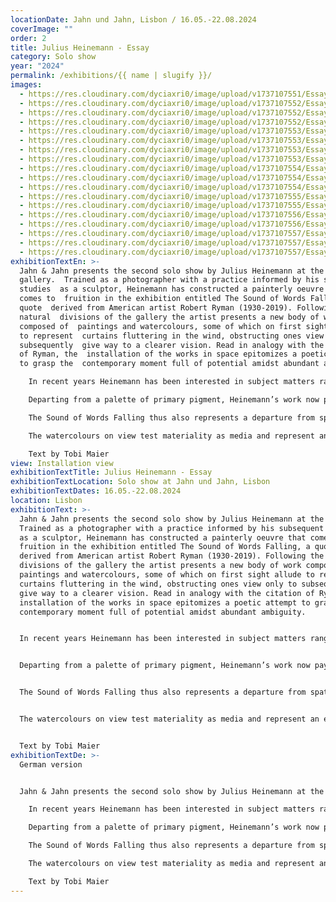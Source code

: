 ```yaml
---
locationDate: Jahn und Jahn, Lisbon / 16.05.-22.08.2024
coverImage: ""
order: 2
title: Julius Heinemann - Essay
category: Solo show
year: "2024"
permalink: /exhibitions/{{ name | slugify }}/
images:
  - https://res.cloudinary.com/dyciaxri0/image/upload/v1737107551/Essay%20-%20formatted/202405_Jahn_und_Jahn_Lisbon/Heinemann_Essay_Jahn-und-Jahn_Lisbon_01_Pedro-Tropa_web_h2xsqk.jpg
  - https://res.cloudinary.com/dyciaxri0/image/upload/v1737107552/Essay%20-%20formatted/202405_Jahn_und_Jahn_Lisbon/Heinemann_Essay_Jahn-und-Jahn_Lisbon_15_web_sslh58.jpg
  - https://res.cloudinary.com/dyciaxri0/image/upload/v1737107552/Essay%20-%20formatted/202405_Jahn_und_Jahn_Lisbon/Heinemann_Essay_Jahn-und-Jahn_Lisbon_17_web_ffo3ok.jpg
  - https://res.cloudinary.com/dyciaxri0/image/upload/v1737107552/Essay%20-%20formatted/202405_Jahn_und_Jahn_Lisbon/Heinemann_Essay_Jahn-und-Jahn_Lisbon_10_web_iv2nuq.jpg
  - https://res.cloudinary.com/dyciaxri0/image/upload/v1737107553/Essay%20-%20formatted/202405_Jahn_und_Jahn_Lisbon/Heinemann_Essay_Jahn-und-Jahn_Lisbon_13_web_bhycen.jpg
  - https://res.cloudinary.com/dyciaxri0/image/upload/v1737107553/Essay%20-%20formatted/202405_Jahn_und_Jahn_Lisbon/Heinemann_Essay_Jahn-und-Jahn_Lisbon_07_web_ba00qy.jpg
  - https://res.cloudinary.com/dyciaxri0/image/upload/v1737107553/Essay%20-%20formatted/202405_Jahn_und_Jahn_Lisbon/Heinemann_Essay_Jahn-und-Jahn_Lisbon_09_web_npvcki.jpg
  - https://res.cloudinary.com/dyciaxri0/image/upload/v1737107553/Essay%20-%20formatted/202405_Jahn_und_Jahn_Lisbon/Heinemann_Essay_Jahn-und-Jahn_Lisbon_16_web_dbredm.jpg
  - https://res.cloudinary.com/dyciaxri0/image/upload/v1737107554/Essay%20-%20formatted/202405_Jahn_und_Jahn_Lisbon/Heinemann_Essay_Jahn-und-Jahn_Lisbon_04_web_wrphqn.jpg
  - https://res.cloudinary.com/dyciaxri0/image/upload/v1737107554/Essay%20-%20formatted/202405_Jahn_und_Jahn_Lisbon/Heinemann_Essay_Jahn-und-Jahn_Lisbon_14_web_kasv0g.jpg
  - https://res.cloudinary.com/dyciaxri0/image/upload/v1737107554/Essay%20-%20formatted/202405_Jahn_und_Jahn_Lisbon/Heinemann_Essay_Jahn-und-Jahn_Lisbon_02_web_lzdyny.jpg
  - https://res.cloudinary.com/dyciaxri0/image/upload/v1737107555/Essay%20-%20formatted/202405_Jahn_und_Jahn_Lisbon/Heinemann_Essay_Jahn-und-Jahn_Lisbon_12_web_irqyyx.jpg
  - https://res.cloudinary.com/dyciaxri0/image/upload/v1737107555/Essay%20-%20formatted/202405_Jahn_und_Jahn_Lisbon/Heinemann_Essay_Jahn-und-Jahn_Lisbon_19_Pedro-Tropa_web_zjdnmw.jpg
  - https://res.cloudinary.com/dyciaxri0/image/upload/v1737107556/Essay%20-%20formatted/202405_Jahn_und_Jahn_Lisbon/Heinemann_Essay_Jahn-und-Jahn_Lisbon_06_Pedro-Tropa_web_htvwwi.jpg
  - https://res.cloudinary.com/dyciaxri0/image/upload/v1737107556/Essay%20-%20formatted/202405_Jahn_und_Jahn_Lisbon/Heinemann_Essay_Jahn-und-Jahn_Lisbon_05_Pedro-Tropa_web_mlzjtv.jpg
  - https://res.cloudinary.com/dyciaxri0/image/upload/v1737107557/Essay%20-%20formatted/202405_Jahn_und_Jahn_Lisbon/Heinemann_Essay_Jahn-und-Jahn_Lisbon_03_web_jao2mh.jpg
  - https://res.cloudinary.com/dyciaxri0/image/upload/v1737107557/Essay%20-%20formatted/202405_Jahn_und_Jahn_Lisbon/Heinemann_Essay_Jahn-und-Jahn_Lisbon_18_Pedro-Tropa_web_vknai5.jpg
  - https://res.cloudinary.com/dyciaxri0/image/upload/v1737107557/Essay%20-%20formatted/202405_Jahn_und_Jahn_Lisbon/Heinemann_Essay_Jahn-und-Jahn_Lisbon_11_web_afrloj.jpg
exhibitionTextEn: >-
  Jahn & Jahn presents the second solo show by Julius Heinemann at the
  gallery.  Trained as a photographer with a practice informed by his subsequent
  studies  as a sculptor, Heinemann has constructed a painterly oeuvre that
  comes to  fruition in the exhibition entitled The Sound of Words Falling, a
  quote  derived from American artist Robert Ryman (1930-2019). Following the
  natural  divisions of the gallery the artist presents a new body of work
  composed of  paintings and watercolours, some of which on first sight allude
  to represent  curtains fluttering in the wind, obstructing ones view only to
  subsequently  give way to a clearer vision. Read in analogy with the citation
  of Ryman, the  installation of the works in space epitomizes a poetic attempt
  to grasp the  contemporary moment full of potential amidst abundant ambiguity.

    In recent years Heinemann has been interested in subject matters ranging from the transformation of painting in history to the developments of photography from the camera obscura as a large eye apparatus into modernity – all the way thinking sculpturally and architecturally. Balls and rocks have served as placeholders in his works eliciting children games or playground experiences. Elsewhere a vertically suspended sundial beam broke the exhibition vista, while an angle at the tip of a removed ceiling dwelled on a galleries former height limit (Camera Lucida (Roman Road, London) 2014). If in previous series Heinemann has also challenged classical painting with a paint roller or impregnated walls and other supports with poetic traces generated by the spray can, these works also evoked the memories of the late 1990’s Munich urban hip-hop era as manifested in the Graffiti Hall of Fame and to which the artist contributed as a teenager.

    Departing from a palette of primary pigment, Heinemann’s work now pays witness to the interplay of colours, with brush strokes that evidence the tension between landscapes and opacities. His paintings reference architectural elements that are geometrically structured and rectangular, their layers tracing a palimpsest of actions, with gestures of colours receding into the background, re-emerging organically and alluding to myriad temporalities: the longer the process of creation lasts, it seems, the less imminent meaning surfaces.

    The Sound of Words Falling thus also represents a departure from spatial painting installations in the artists practice, as inherent to the concept of fresco painting. Inspired by his studies of the Danish philosopher Søren Kierkegaard’s studies on existentialism, Heidegger’s quest for being and turn from modern subjectivism as well as Novalis’ influence on early Jena romanticism, Heinemann’s work on view is geared towards an understanding of what we perceive and a questioning of how we process information and construct reality. The artist explores space through drawing with paint, relying on the interplay and dependability between light and the structure of volume. Reflecting on site and notions of site as experience, the paintings and watercolours emanate the desire to overlap with reality through a painterly process, addressing the complexity mediated by social location, indeterminacy as well as ontological equivocacy. The works on view at The Sound of Words Falling stem from a studio production and represent a move away from the spray can, employing brushes for the first time. They thus transmit a sense of fragility or realisation akin to tropes of mind games, abstract connections, the ephemeral, daydreaming, the unreal, fantasy, that connect the viewers subjectivity with a metaphysical tincture of being, merging our own existence with reality.

    The watercolours on view test materiality as media and represent an extended exploration of pictorial elements, letting the process run free, a modus operandi close to expressionist painting. In line with prior productions, the works on view in The Sound of Words Falling toy with the perception of ephemeral light in the studio, thrown and cascading shadows – they are pictures that take on a life of their own. Light reflections acquire different shades of grey as a narrative of projections and superimpositions. While the watercolours are additive, in the paintings the colours do overlap subtractively. Where previously the white wall was the reference in Heinemann’s paintings, now the texture of the canvas has become the common denominator. A sanded surface contains moments and colour nuances recorded in the winter days of Berlin, sparks of colour are emanating from a muddy primer. The viewer encounters a classic exhibition that focuses on the existentialist, subjectivist and romantic notions of being in the world derived from the artist’s own subjectivity and relayed in the individual works as signifiers of vital force.

    Text by Tobi Maier
view: Installation view
exhibitionTextTitle: Julius Heinemann - Essay
exhibitionTextLocation: Solo show at Jahn und Jahn, Lisbon
exhibitionTextDates: 16.05.-22.08.2024
location: Lisbon
exhibitionText: >-
  Jahn & Jahn presents the second solo show by Julius Heinemann at the gallery.
  Trained as a photographer with a practice informed by his subsequent studies
  as a sculptor, Heinemann has constructed a painterly oeuvre that comes to
  fruition in the exhibition entitled The Sound of Words Falling, a quote
  derived from American artist Robert Ryman (1930-2019). Following the natural
  divisions of the gallery the artist presents a new body of work composed of
  paintings and watercolours, some of which on first sight allude to represent
  curtains fluttering in the wind, obstructing ones view only to subsequently
  give way to a clearer vision. Read in analogy with the citation of Ryman, the
  installation of the works in space epitomizes a poetic attempt to grasp the
  contemporary moment full of potential amidst abundant ambiguity.


  In recent years Heinemann has been interested in subject matters ranging from the transformation of painting in history to the developments of photography from the camera obscura as a large eye apparatus into modernity – all the way thinking sculpturally and architecturally. Balls and rocks have served as placeholders in his works eliciting children games or playground experiences. Elsewhere a vertically suspended sundial beam broke the exhibition vista, while an angle at the tip of a removed ceiling dwelled on a galleries former height limit (Camera Lucida (Roman Road, London) 2014). If in previous series Heinemann has also challenged classical painting with a paint roller or impregnated walls and other supports with poetic traces generated by the spray can, these works also evoked the memories of the late 1990’s Munich urban hip-hop era as manifested in the Graffiti Hall of Fame and to which the artist contributed as a teenager.


  Departing from a palette of primary pigment, Heinemann’s work now pays witness to the interplay of colours, with brush strokes that evidence the tension between landscapes and opacities. His paintings reference architectural elements that are geometrically structured and rectangular, their layers tracing a palimpsest of actions, with gestures of colours receding into the background, re-emerging organically and alluding to myriad temporalities: the longer the process of creation lasts, it seems, the less imminent meaning surfaces.


  The Sound of Words Falling thus also represents a departure from spatial painting installations in the artists practice, as inherent to the concept of fresco painting. Inspired by his studies of the Danish philosopher Søren Kierkegaard’s studies on existentialism, Heidegger’s quest for being and turn from modern subjectivism as well as Novalis’ influence on early Jena romanticism, Heinemann’s work on view is geared towards an understanding of what we perceive and a questioning of how we process information and construct reality. The artist explores space through drawing with paint, relying on the interplay and dependability between light and the structure of volume. Reflecting on site and notions of site as experience, the paintings and watercolours emanate the desire to overlap with reality through a painterly process, addressing the complexity mediated by social location, indeterminacy as well as ontological equivocacy. The works on view at The Sound of Words Falling stem from a studio production and represent a move away from the spray can, employing brushes for the first time. They thus transmit a sense of fragility or realisation akin to tropes of mind games, abstract connections, the ephemeral, daydreaming, the unreal, fantasy, that connect the viewers subjectivity with a metaphysical tincture of being, merging our own existence with reality.


  The watercolours on view test materiality as media and represent an extended exploration of pictorial elements, letting the process run free, a modus operandi close to expressionist painting. In line with prior productions, the works on view in The Sound of Words Falling toy with the perception of ephemeral light in the studio, thrown and cascading shadows – they are pictures that take on a life of their own. Light reflections acquire different shades of grey as a narrative of projections and superimpositions. While the watercolours are additive, in the paintings the colours do overlap subtractively. Where previously the white wall was the reference in Heinemann’s paintings, now the texture of the canvas has become the common denominator. A sanded surface contains moments and colour nuances recorded in the winter days of Berlin, sparks of colour are emanating from a muddy primer. The viewer encounters a classic exhibition that focuses on the existentialist, subjectivist and romantic notions of being in the world derived from the artist’s own subjectivity and relayed in the individual works as signifiers of vital force.


  Text by Tobi Maier
exhibitionTextDe: >-
  German version


  Jahn & Jahn presents the second solo show by Julius Heinemann at the gallery.  Trained as a photographer with a practice informed by his subsequent studies  as a sculptor, Heinemann has constructed a painterly oeuvre that comes to  fruition in the exhibition entitled The Sound of Words Falling, a quote  derived from American artist Robert Ryman (1930-2019). Following the natural  divisions of the gallery the artist presents a new body of work composed of  paintings and watercolours, some of which on first sight allude to represent  curtains fluttering in the wind, obstructing ones view only to subsequently  give way to a clearer vision. Read in analogy with the citation of Ryman, the  installation of the works in space epitomizes a poetic attempt to grasp the  contemporary moment full of potential amidst abundant ambiguity.

    In recent years Heinemann has been interested in subject matters ranging from the transformation of painting in history to the developments of photography from the camera obscura as a large eye apparatus into modernity – all the way thinking sculpturally and architecturally. Balls and rocks have served as placeholders in his works eliciting children games or playground experiences. Elsewhere a vertically suspended sundial beam broke the exhibition vista, while an angle at the tip of a removed ceiling dwelled on a galleries former height limit (Camera Lucida (Roman Road, London) 2014). If in previous series Heinemann has also challenged classical painting with a paint roller or impregnated walls and other supports with poetic traces generated by the spray can, these works also evoked the memories of the late 1990’s Munich urban hip-hop era as manifested in the Graffiti Hall of Fame and to which the artist contributed as a teenager.

    Departing from a palette of primary pigment, Heinemann’s work now pays witness to the interplay of colours, with brush strokes that evidence the tension between landscapes and opacities. His paintings reference architectural elements that are geometrically structured and rectangular, their layers tracing a palimpsest of actions, with gestures of colours receding into the background, re-emerging organically and alluding to myriad temporalities: the longer the process of creation lasts, it seems, the less imminent meaning surfaces.

    The Sound of Words Falling thus also represents a departure from spatial painting installations in the artists practice, as inherent to the concept of fresco painting. Inspired by his studies of the Danish philosopher Søren Kierkegaard’s studies on existentialism, Heidegger’s quest for being and turn from modern subjectivism as well as Novalis’ influence on early Jena romanticism, Heinemann’s work on view is geared towards an understanding of what we perceive and a questioning of how we process information and construct reality. The artist explores space through drawing with paint, relying on the interplay and dependability between light and the structure of volume. Reflecting on site and notions of site as experience, the paintings and watercolours emanate the desire to overlap with reality through a painterly process, addressing the complexity mediated by social location, indeterminacy as well as ontological equivocacy. The works on view at The Sound of Words Falling stem from a studio production and represent a move away from the spray can, employing brushes for the first time. They thus transmit a sense of fragility or realisation akin to tropes of mind games, abstract connections, the ephemeral, daydreaming, the unreal, fantasy, that connect the viewers subjectivity with a metaphysical tincture of being, merging our own existence with reality.

    The watercolours on view test materiality as media and represent an extended exploration of pictorial elements, letting the process run free, a modus operandi close to expressionist painting. In line with prior productions, the works on view in The Sound of Words Falling toy with the perception of ephemeral light in the studio, thrown and cascading shadows – they are pictures that take on a life of their own. Light reflections acquire different shades of grey as a narrative of projections and superimpositions. While the watercolours are additive, in the paintings the colours do overlap subtractively. Where previously the white wall was the reference in Heinemann’s paintings, now the texture of the canvas has become the common denominator. A sanded surface contains moments and colour nuances recorded in the winter days of Berlin, sparks of colour are emanating from a muddy primer. The viewer encounters a classic exhibition that focuses on the existentialist, subjectivist and romantic notions of being in the world derived from the artist’s own subjectivity and relayed in the individual works as signifiers of vital force.

    Text by Tobi Maier
---
```

